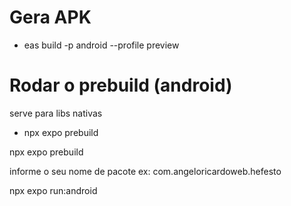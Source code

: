 # Gera APK
- eas build -p android --profile preview

# Rodar o prebuild (android)
serve para libs nativas
- npx expo prebuild

npx expo prebuild

informe o seu nome de pacote ex: com.angeloricardoweb.hefesto

npx expo run:android